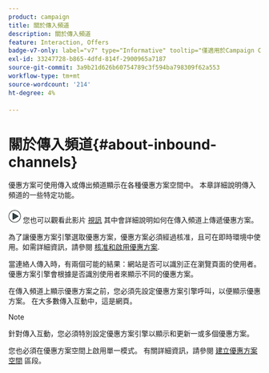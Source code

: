 ```yaml
---
product: campaign
title: 關於傳入頻道
description: 關於傳入頻道
feature: Interaction, Offers
badge-v7-only: label="v7" type="Informative" tooltip="僅適用於Campaign Classic v7"
exl-id: 33247728-b865-4dfd-814f-2900965a7187
source-git-commit: 3a9b21d626b60754789c3f594ba798309f62a553
workflow-type: tm+mt
source-wordcount: '214'
ht-degree: 4%

---
```


# 關於傳入頻道{#about-inbound-channels}



優惠方案可使用傳入或傳出頻道顯示在各種優惠方案空間中。 本章詳細說明傳入頻道的一些特定功能。

![](assets/do-not-localize/how-to-video.png) 您也可以觀看此影片 [視訊](https://helpx.adobe.com/campaign/classic/how-to/deliver-an-offer-on-inbound-channel-in-acv6.html) 其中會詳細說明如何在傳入頻道上傳遞優惠方案。

為了讓優惠方案引擎選取優惠方案，優惠方案必須經過核准，且可在即時環境中使用。如需詳細資訊，請參閱 [核准和啟用優惠方案](../../interaction/using/approving-and-activating-an-offer.md).

當連絡人傳入時，有兩個可能的結果：網站是否可以識別正在瀏覽頁面的使用者。 優惠方案引擎會根據是否識別使用者來顯示不同的優惠方案。

在傳入頻道上顯示優惠方案之前，您必須先設定優惠方案引擎呼叫，以便顯示優惠方案。 在大多數傳入互動中，這是網頁。

>[!NOTE]
>
>針對傳入互動，您必須特別設定優惠方案引擎以顯示和更新一或多個優惠方案。
>
>您也必須在優惠方案空間上啟用單一模式。 有關詳細資訊，請參閱 [建立優惠方案空間](../../interaction/using/creating-offer-spaces.md) 區段。
